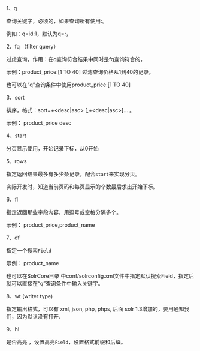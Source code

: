 1、q 

查询关键字，必须的，如果查询所有使用:。 

例如：q=id:1，默认为q=*:*，



2、fq （filter query）

过虑查询，作用：在q查询符合结果中同时是fq查询符合的，

示例：product_price:[1 TO 40]	过滤查询价格从1到40的记录。 

也可以在“q”查询条件中使用product_price:[1 TO 40]



3、sort

排序，格式：sort=<field name>+<desc|asc> [,<field name>+<desc|asc>]… 。

示例： product_price desc



4、start

分页显示使用，开始记录下标，从0开始 



5、rows

指定返回结果最多有多少条记录，配合`start`来实现分页。 

实际开发时，知道当前页码和每页显示的个数最后求出开始下标。



6、fl

指定返回那些字段内容，用逗号或空格分隔多个。

示例： product_price,product_name



7、df

指定一个搜索`Field`

示例： product_name

也可以在SolrCore目录 中conf/solrconfig.xml文件中指定默认搜索Field，指定后就可以直接在“q”查询条件中输入关键字。



8、wt  (writer type)

指定输出格式，可以有 xml, json, php, phps, 后面 solr 1.3增加的，要用通知我们，因为默认没有打开.



9、hl

是否高亮 ，设置高亮`Field`，设置格式前缀和后缀。


